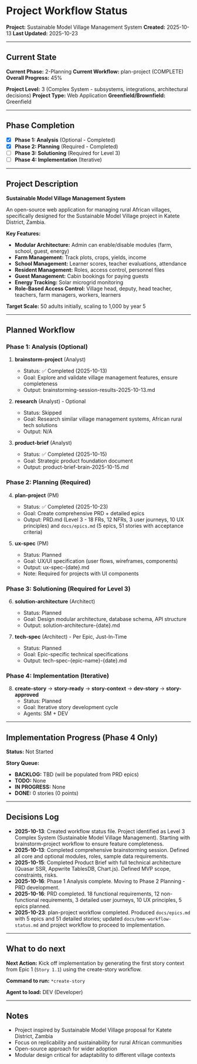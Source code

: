 # Project Workflow Status

**Project:** Sustainable Model Village Management System
**Created:** 2025-10-13
**Last Updated:** 2025-10-23

---

## Current State

**Current Phase:** 2-Planning
**Current Workflow:** plan-project (COMPLETE)
**Overall Progress:** 45%

**Project Level:** 3 (Complex System - subsystems, integrations, architectural decisions)
**Project Type:** Web Application
**Greenfield/Brownfield:** Greenfield

---

## Phase Completion

- [x] **Phase 1: Analysis** (Optional - Completed)
- [x] **Phase 2: Planning** (Required - Completed)
- [ ] **Phase 3: Solutioning** (Required for Level 3)
- [ ] **Phase 4: Implementation** (Iterative)

---

## Project Description

**Sustainable Model Village Management System**

An open-source web application for managing rural African villages, specifically designed for the Sustainable Model Village project in Katete District, Zambia.

**Key Features:**

- **Modular Architecture:** Admin can enable/disable modules (farm, school, guest, energy)
- **Farm Management:** Track plots, crops, yields, income
- **School Management:** Learner scores, teacher evaluations, attendance
- **Resident Management:** Roles, access control, personnel files
- **Guest Management:** Cabin bookings for paying guests
- **Energy Tracking:** Solar microgrid monitoring
- **Role-Based Access Control:** Village head, deputy, head teacher, teachers, farm managers, workers, learners

**Target Scale:** 50 adults initially, scaling to 1,000 by year 5

---

## Planned Workflow

### Phase 1: Analysis (Optional)

1. **brainstorm-project** (Analyst)

   - Status: ✅ Completed (2025-10-13)
   - Goal: Explore and validate village management features, ensure completeness
   - Output: brainstorming-session-results-2025-10-13.md

2. **research** (Analyst) - Optional

   - Status: Skipped
   - Goal: Research similar village management systems, African rural tech solutions
   - Output: N/A

3. **product-brief** (Analyst)
   - Status: ✅ Completed (2025-10-15)
   - Goal: Strategic product foundation document
   - Output: product-brief-brain-2025-10-15.md

### Phase 2: Planning (Required)

4. **plan-project** (PM)

   - Status: ✅ Completed (2025-10-23)
   - Goal: Create comprehensive PRD + detailed epics
   - Output: PRD.md (Level 3 - 18 FRs, 12 NFRs, 3 user journeys, 10 UX principles) and `docs/epics.md` (5 epics, 51 stories with acceptance criteria)

5. **ux-spec** (PM)
   - Status: Planned
   - Goal: UX/UI specification (user flows, wireframes, components)
   - Output: ux-spec-{date}.md
   - Note: Required for projects with UI components

### Phase 3: Solutioning (Required for Level 3)

6. **solution-architecture** (Architect)

   - Status: Planned
   - Goal: Design modular architecture, database schema, API structure
   - Output: solution-architecture-{date}.md

7. **tech-spec** (Architect) - Per Epic, Just-In-Time
   - Status: Planned
   - Goal: Epic-specific technical specifications
   - Output: tech-spec-{epic-name}-{date}.md

### Phase 4: Implementation (Iterative)

8. **create-story** → **story-ready** → **story-context** → **dev-story** → **story-approved**
   - Status: Planned
   - Goal: Iterative story development cycle
   - Agents: SM + DEV

---

## Implementation Progress (Phase 4 Only)

**Status:** Not Started

**Story Queue:**

- **BACKLOG:** TBD (will be populated from PRD epics)
- **TODO:** None
- **IN PROGRESS:** None
- **DONE:** 0 stories (0 points)

---

## Decisions Log

- **2025-10-13**: Created workflow status file. Project identified as Level 3 Complex System (Sustainable Model Village Management). Starting with brainstorm-project workflow to ensure feature completeness.
- **2025-10-13**: Completed comprehensive brainstorming session. Defined all core and optional modules, roles, sample data requirements.
- **2025-10-15**: Completed Product Brief with full technical architecture (Quasar SSR, Appwrite TablesDB, Chart.js). Defined MVP scope, constraints, risks.
- **2025-10-16**: Phase 1 Analysis complete. Moving to Phase 2 Planning - PRD development.
- **2025-10-16**: PRD completed. 18 functional requirements, 12 non-functional requirements, 3 detailed user journeys, 10 UX principles, 5 epics planned.
- **2025-10-23**: plan-project workflow completed. Produced `docs/epics.md` with 5 epics and 51 detailed stories; updated `docs/bmm-workflow-status.md` and project workflow to proceed to implementation.

---

## What to do next

**Next Action:** Kick off implementation by generating the first story context from Epic 1 (`Story 1.1`) using the create-story workflow.

**Command to run:** `*create-story`

**Agent to load:** DEV (Developer)

---

## Notes

- Project inspired by Sustainable Model Village proposal for Katete District, Zambia
- Focus on replicability and sustainability for rural African communities
- Open-source approach for wider adoption
- Modular design critical for adaptability to different village contexts
